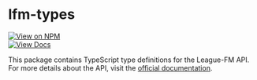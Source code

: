 # lfm-types

[![View on NPM](https://img.shields.io/badge/View%20on%20NPM-blue)](https://www.npmjs.com/package/lfm-types)  
[![View Docs](https://img.shields.io/badge/View%20TypeDoc-green)](https://leaguefm.github.io/types)

This package contains TypeScript type definitions for the League-FM API. For more details about the API, visit the [official documentation](https://api.league-fm.nl/docs).
